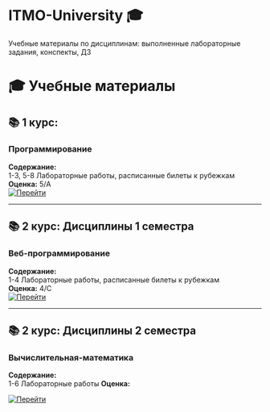 # ITMO-University 🎓
Учебные материалы по дисциплинам: выполненные лабораторные задания, конспекты, ДЗ

# 🎓 Учебные материалы

## 📚 1 курс:

### Программирование
**Содержание:**  
1-3, 5-8 Лабораторные работы, расписанные билеты к рубежкам  
**Оценка:** 5/A  
[![Перейти](https://img.shields.io/badge/Перейти_к_материалам-ffffff?style=for-the-badge&logo=github&logoColor=000000&labelColor=ffffff&color=ffffff)](https://github.com/dbnnae-major/university-prog)

---

## 📚 2 курс: Дисциплины 1 семестра

### Веб-программирование
**Содержание:**  
1-4 Лабораторные работы, расписанные билеты к рубежкам  
**Оценка:** 4/C  
[![Перейти](https://img.shields.io/badge/Перейти_к_материалам-8A2BE2?style=for-the-badge&logo=github&logoColor=000000&labelColor=ffffff&color=ffffff)](https://github.com/dbnnae-major/university-web)

---

## 📚 2 курс: Дисциплины 2 семестра

### Вычислительная-математика
**Содержание:**  
1-6 Лабораторные работы 
**Оценка:** 

[![Перейти](https://img.shields.io/badge/Перейти_к_материалам-8A2BE2?style=for-the-badge&logo=github&logoColor=000000&labelColor=ffffff&color=ffffff)](https://github.com/dbnnae-major/university-computationalmathematics)
